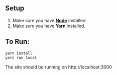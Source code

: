 ## Setup

1.  Make sure you have [**Node**](https://docs.npmjs.com/getting-started/installing-node) installed.
2.  Make sure you have [**Yarn**](https://yarnpkg.com/en/docs/getting-started) installed.

## To Run:

```In bash
yarn install
yarn run local
```

The site should be running on http://localhost:3000
